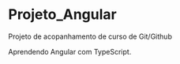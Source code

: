 # Projeto_Angular
 Projeto de acopanhamento de curso de Git/Github
 
 Aprendendo Angular com TypeScript.
